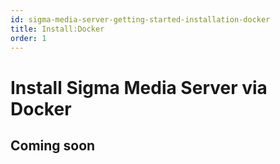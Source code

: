 ```yaml
---
id: sigma-media-server-getting-started-installation-docker
title: Install:Docker
order: 1
---
```


# Install Sigma Media Server via Docker

## Coming soon
